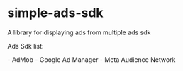 # simple-ads-sdk
<p>A library for displaying ads from multiple ads sdk<p/>
<p>Ads Sdk list:<p/>
- AdMob
- Google Ad Manager
- Meta Audience Network
